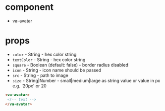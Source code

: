 # component
* va-avatar

# props
* `color` - String - hex color string
* `textColor` - String - hex color string
* `square` - Boolean (default: false) - border radius disabled
* `icon` - String - icon name should be passed
* `src` - String - path to image
* `size` - String|Number - small|medium|large as string value or value in px e.g. '20px' or 20

```html
<va-avatar>
 <!-- text -->
</va-avatar>
```  